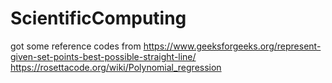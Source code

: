 # ScientificComputing

got some reference codes from 
https://www.geeksforgeeks.org/represent-given-set-points-best-possible-straight-line/
https://rosettacode.org/wiki/Polynomial_regression
